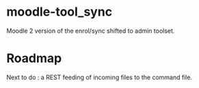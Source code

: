 moodle-tool_sync
================

Moodle 2 version of the enrol/sync shifted to admin toolset.

Roadmap
================

Next to do : a REST feeding of incoming files to the command
file.